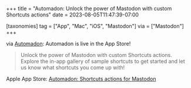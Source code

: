 +++
title = "Automadon: Unlock the power of Mastodon with custom Shortcuts actions"
date = 2023-08-05T11:47:39-07:00

[taxonomies]
tag = ["App", "Mac", "iOS", "Mastodon"]
via = ["Mastodon"]
+++

via [Automadon](https://indieapps.space/@automadon/110809662186126510): Automadon is live in the App Store!

<!-- more -->

> Unlock the power of Mastodon with custom Shortcuts actions. Explore the in-app gallery of sample shortcuts to get started and let us know what shortcuts you come up with!

Apple App Store: [Automadon: Shortcuts actions for Mastodon](https://apps.apple.com/us/app/automadon/id6446067394)
